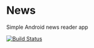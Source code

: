 # News
Simple Android news reader app

[![Build Status](https://travis-ci.org/95magnus/News.svg?branch=master)](https://travis-ci.org/95magnus/News)
